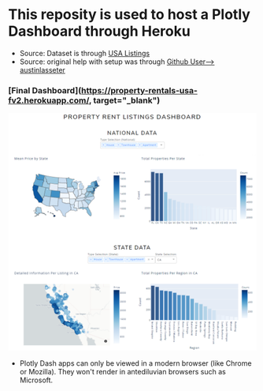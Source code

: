 # This reposity is used to host a Plotly Dashboard through Heroku
* Source: Dataset is through [USA Listings](https://www.kaggle.com/austinreese/usa-housing-listings)
* Source: original help with setup was through [Github User--> austinlasseter](https://github.com/austinlasseter/plotly_dash_tutorial)

### [Final Dashboard](https://property-rentals-usa-fv2.herokuapp.com/, target="_blank")
![Dashboard](/assets/propertylistingsdashboar_illustration.png)


* Plotly Dash apps can only be viewed in a modern browser (like Chrome or Mozilla). They won't render in antediluvian browsers such as Microsoft.

